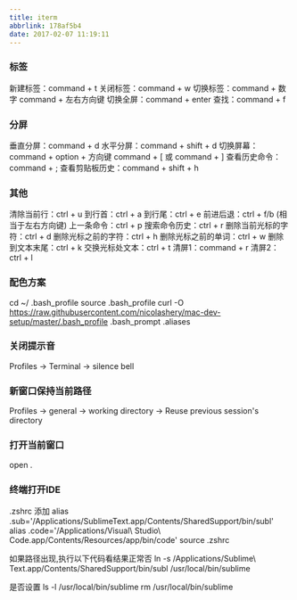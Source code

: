 ```yaml
---
title: iterm
abbrlink: 178af5b4
date: 2017-02-07 11:19:11
---
```


### 标签
新建标签：command + t
关闭标签：command + w
切换标签：command + 数字 command + 左右方向键
切换全屏：command + enter
查找：command + f

### 分屏
垂直分屏：command + d
水平分屏：command + shift + d
切换屏幕：command + option + 方向键 command + [ 或 command + ]
查看历史命令：command + ;
查看剪贴板历史：command + shift + h

### 其他
清除当前行：ctrl + u
到行首：ctrl + a
到行尾：ctrl + e
前进后退：ctrl + f/b (相当于左右方向键)
上一条命令：ctrl + p
搜索命令历史：ctrl + r
删除当前光标的字符：ctrl + d
删除光标之前的字符：ctrl + h
删除光标之前的单词：ctrl + w
删除到文本末尾：ctrl + k
交换光标处文本：ctrl + t
清屏1：command + r
清屏2：ctrl + l

### 配色方案
cd ~/
.bash_profile
source .bash_profile
curl -O https://raw.githubusercontent.com/nicolashery/mac-dev-setup/master/.bash_profile
.bash_prompt
.aliases

### 关闭提示音
Profiles -> Terminal -> silence bell

### 新窗口保持当前路径
Profiles -> general -> working directory -> Reuse previous session's directory

### 打开当前窗口
open .

### 终端打开IDE
.zshrc 添加
alias .sub='/Applications/SublimeText.app/Contents/SharedSupport/bin/subl'
alias .code='/Applications/Visual\ Studio\ Code.app/Contents/Resources/app/bin/code'
source .zshrc

如果路径出现,执行以下代码看结果正常否
ln -s /Applications/Sublime\ Text.app/Contents/SharedSupport/bin/subl /usr/local/bin/sublime

是否设置
ls -l /usr/local/bin/sublime
rm /usr/local/bin/sublime



